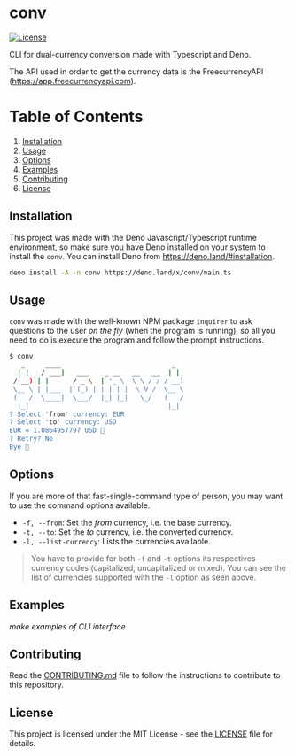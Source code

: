 # conv

[![License](https://img.shields.io/badge/license-MIT-blue.svg)](https://github.com/mayoras/conv/blob/main/LICENSE)

CLI for dual-currency conversion made with Typescript and Deno.

The API used in order to get the currency data is the FreecurrencyAPI
(https://app.freecurrencyapi.com).

# Table of Contents

1. [Installation](#installation)
2. [Usage](#usage)
3. [Options](#options)
4. [Examples](#examples)
5. [Contributing](#contributing)
6. [License](#license)

## Installation

This project was made with the Deno Javascript/Typescript runtime environment,
so make sure you have Deno installed on your system to install the `conv`. You
can install Deno from https://deno.land/#installation.

```sh
deno install -A -n conv https://deno.land/x/conv/main.ts
```

## Usage

`conv` was made with the well-known NPM package `inquirer` to ask questions to
the user _on the fly_ (when the program is running), so all you need to do is
execute the program and follow the prompt instructions.

```sh
$ conv
   _     ____                            _  
  | |   / ___|   ___    _ __   __   __  | | 
 / __) | |      / _ \  | '_ \  \ \ / / / __)
 \__ \ | |___  | (_) | | | | |  \ V /  \__ \
 (   /  \____|  \___/  |_| |_|   \_/   (   /
  |_|                                   |_| 
? Select 'from' currency: EUR
? Select 'to' currency: USD
EUR = 1.0864957797 USD 💱
? Retry? No
Bye 👋
```

## Options

If you are more of that fast-single-command type of person, you may want to use
the command options available.

- `-f, --from`: Set the _from_ currency, i.e. the base currency.
- `-t, --to`: Set the _to_ currency, i.e. the converted currency.
- `-l, --list-currency`: Lists the currencies available.

> You have to provide for both `-f` and `-t` options its respectives currency
> codes (capitalized, uncapitalized or mixed). You can see the list of
> currencies supported with the `-l` option as seen above.

## Examples

_make examples of CLI interface_

## Contributing

Read the
[CONTRIBUTING.md](https://github.com/mayoras/conv/blob/main/CONTRIBUTING.md)
file to follow the instructions to contribute to this repository.

## License

This project is licensed under the MIT License - see the
[LICENSE](https://github.com/mayoras/conv/blob/main/LICENSE) file for details.
